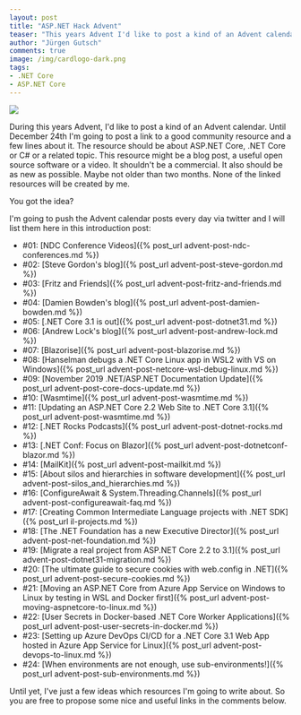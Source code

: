 ```yaml
---
layout: post
title: "ASP.NET Hack Advent"
teaser: "This years Advent I'd like to post a kind of an Advent calendar. Until December 24th I'm going to post a link to a good community resource and a few lines about it."
author: "Jürgen Gutsch"
comments: true
image: /img/cardlogo-dark.png
tags: 
- .NET Core
- ASP.NET Core
---
```


![]({{site.baseurl}}/img/advent/advent.jpg)

During this years Advent, I'd like to post a kind of an Advent calendar. Until December 24th I'm going to post a link to a good community resource and a few lines about it. The resource should be about ASP.NET Core, .NET Core or C# or a related topic. This resource might be a blog post, a useful open source software or a video. It shouldn't be a commercial. It also should be as new as possible. Maybe not older than two months. None of the linked resources will be created by me.

You got the idea?

I'm going to push the Advent calendar posts every day via twitter and I will list them here in this introduction post:

- #01: [NDC Conference Videos]({% post_url advent-post-ndc-conferences.md %})
- #02: [Steve Gordon's blog]({% post_url advent-post-steve-gordon.md %})
- #03: [Fritz and Friends]({% post_url advent-post-fritz-and-friends.md %})
- #04: [Damien Bowden's blog]({% post_url advent-post-damien-bowden.md %})
- #05: [.NET Core 3.1 is out]({% post_url advent-post-dotnet31.md %})
- #06: [Andrew Lock's blog]({% post_url advent-post-andrew-lock.md %})
- #07: [Blazorise]({% post_url advent-post-blazorise.md %})
- #08: [Hanselman debugs a .NET Core Linux app in WSL2 with VS on Windows]({% post_url advent-post-netcore-wsl-debug-linux.md %})
- #09: [November 2019 .NET/ASP.NET Documentation Update]({% post_url advent-post-core-docs-update.md %})
- #10: [Wasmtime]({% post_url advent-post-wasmtime.md %})
- #11: [Updating an ASP.NET Core 2.2 Web Site to .NET Core 3.1]({% post_url advent-post-wasmtime.md %})
- #12: [.NET Rocks Podcasts]({% post_url advent-post-dotnet-rocks.md %}) 
- #13: [.NET Conf: Focus on Blazor]({% post_url advent-post-dotnetconf-blazor.md %})
- #14: [MailKit]({% post_url advent-post-mailkit.md %})
- #15: [About silos and hierarchies in software development]({% post_url advent-post-silos_and_hierarchies.md %})
- #16: [ConfigureAwait & System.Threading.Channels]({% post_url advent-post-configureawait-faq.md %})
- #17: [Creating Common Intermediate Language projects with .NET SDK]({% post_url il-projects.md %})
- #18: [The .NET Foundation has a new Executive Director]({% post_url advent-post-net-foundation.md %})
- #19: [Migrate a real project from ASP.NET Core 2.2 to 3.1]({% post_url advent-post-dotnet31-migration.md %})
- #20: [The ultimate guide to secure cookies with web.config in .NET]({% post_url advent-post-secure-cookies.md %})
- #21: [Moving an ASP.NET Core from Azure App Service on Windows to Linux by testing in WSL and Docker first]({% post_url advent-post-moving-aspnetcore-to-linux.md %})
- #22: [User Secrets in Docker-based .NET Core Worker Applications]({% post_url advent-post-user-secrets-in-docker.md %})
- #23: [Setting up Azure DevOps CI/CD for a .NET Core 3.1 Web App hosted in Azure App Service for Linux]({% post_url advent-post-devops-to-linux.md %})
- #24: [When environments are not enough, use sub-environments!]({% post_url advent-post-sub-environments.md %})

Until yet, I've just a few ideas which resources I'm going to write about. So you are free to propose some nice and useful links in the comments below. 
